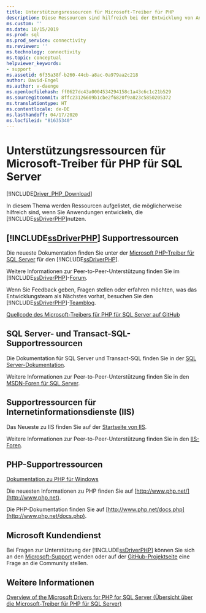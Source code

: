 ```yaml
---
title: Unterstützungsressourcen für Microsoft-Treiber für PHP
description: Diese Ressourcen sind hilfreich bei der Entwicklung von Anwendungen, die die Microsoft-Treiber für PHP für SQL Server verwenden.
ms.custom: ''
ms.date: 10/15/2019
ms.prod: sql
ms.prod_service: connectivity
ms.reviewer: ''
ms.technology: connectivity
ms.topic: conceptual
helpviewer_keywords:
- support
ms.assetid: 6f35a38f-b260-44cb-a8ac-0a979aa2c218
author: David-Engel
ms.author: v-daenge
ms.openlocfilehash: ff0627dc43a0004534294158c1a43c6c1c21b529
ms.sourcegitcommit: 8ffc23126609b1cbe2f6820f9a823c5850205372
ms.translationtype: HT
ms.contentlocale: de-DE
ms.lasthandoff: 04/17/2020
ms.locfileid: "81635340"
---
```

# <a name="support-resources-for-the-microsoft-drivers-for-php-for-sql-server"></a>Unterstützungsressourcen für Microsoft-Treiber für PHP für SQL Server
[!INCLUDE[Driver_PHP_Download](../../includes/driver_php_download.md)]

In diesem Thema werden Ressourcen aufgelistet, die möglicherweise hilfreich sind, wenn Sie Anwendungen entwickeln, die [!INCLUDE[ssDriverPHP](../../includes/ssdriverphp_md.md)]nutzen.  
  
## <a name="ssdriverphp-support-resources"></a>[!INCLUDE[ssDriverPHP](../../includes/ssdriverphp_md.md)] Supportressourcen  
Die neueste Dokumentation finden Sie unter der [Microsoft PHP-Treiber für SQL Server](microsoft-php-driver-for-sql-server.md) für den [!INCLUDE[ssDriverPHP](../../includes/ssdriverphp_md.md)].  
  
Weitere Informationen zur Peer-to-Peer-Unterstützung finden Sie im [!INCLUDE[ssDriverPHP](../../includes/ssdriverphp_md.md)]-[Forum](https://social.msdn.microsoft.com/Forums/sqlserver/home?forum=sqldriverforphp).  
  
Wenn Sie Feedback geben, Fragen stellen oder erfahren möchten, was das Entwicklungsteam als Nächstes vorhat, besuchen Sie den [!INCLUDE[ssDriverPHP](../../includes/ssdriverphp_md.md)]-[Teamblog](https://blogs.msdn.microsoft.com/sqlphp/).  
  
[Quellcode des Microsoft-Treibers für PHP für SQL Server auf GitHub](https://github.com/Microsoft/msphpsql)  
  
## <a name="sql-server-and-transact-sql-support-resources"></a>SQL Server- und Transact-SQL-Supportressourcen
Die Dokumentation für SQL Server und Transact-SQL finden Sie in der [SQL Server-Dokumentation](../../sql-server/index.yml).
  
Weitere Informationen zur Peer-to-Peer-Unterstützung finden Sie in den [MSDN-Foren für SQL Server](https://social.msdn.microsoft.com/Forums/sqlserver/home).  
  
## <a name="internet-information-services-iis-support-resources"></a>Supportressourcen für Internetinformationsdienste (IIS)  
Das Neueste zu IIS finden Sie auf der [Startseite von IIS](https://www.iis.net/).  
  
Weitere Informationen zur Peer-to-Peer-Unterstützung finden Sie in den [IIS-Foren](https://forums.iis.net/).  
  
## <a name="php-support-resources"></a>PHP-Supportressourcen  
[Dokumentation zu PHP für Windows](https://windows.php.net/)  
  
Die neuesten Informationen zu PHP finden Sie auf [http://www.php.net/](http://www.php.net).  
  
Die PHP-Dokumentation finden Sie auf [http://www.php.net/docs.php](http://www.php.net/docs.php).  
  
## <a name="microsoft-customer-support"></a>Microsoft Kundendienst  
Bei Fragen zur Unterstützung der [!INCLUDE[ssDriverPHP](../../includes/ssdriverphp_md.md)] können Sie sich an den [Microsoft-Support](https://support.microsoft.com/contactus/) wenden oder auf der [GitHub-Projektseite](https://github.com/Microsoft/msphpsql/issues) eine Frage an die Community stellen.  
  
## <a name="see-also"></a>Weitere Informationen  
[Overview of the Microsoft Drivers for PHP for SQL Server (Übersicht über die Microsoft-Treiber für PHP für SQL Server)](overview-of-the-php-sql-driver.md)
